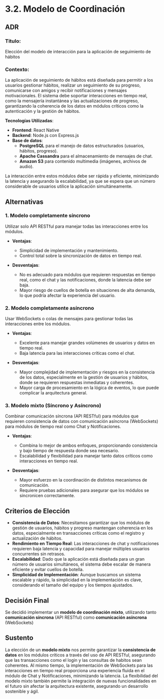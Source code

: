 # 3.2. Modelo de Coordinación


## ADR


### Titulo:

Elección del modelo de interacción para la aplicación de seguimiento de hábitos

### Contexto:  
La aplicación de seguimiento de hábitos está diseñada para permitir a los usuarios gestionar hábitos, realizar un seguimiento de su progreso, comunicarse con amigos y recibir notificaciones y mensajes motivacionales. El sistema debe soportar interacciones en tiempo real, como la mensajería instantánea y las actualizaciones de progreso, garantizando la coherencia de los datos en módulos críticos como la autenticación y la gestión de hábitos.

**Tecnologías Utilizadas**:

- **Frontend**: React Native
- **Backend**: Node.js con Express.js
- **Base de datos**: 
   - **PostgreSQL** para el manejo de datos estructurados (usuarios, hábitos, progreso).
   - **Apache Cassandra** para el almacenamiento de mensajes de chat.
   - **Amazon S3** para contenido multimedia (imágenes, archivos de audio).

La interacción entre estos módulos debe ser rápida y eficiente, minimizando la latencia y asegurando la escalabilidad, ya que se espera que un número considerable de usuarios utilice la aplicación simultáneamente.


## Alternativas

### 1. Modelo completamente síncrono
Utilizar solo API RESTful para manejar todas las interacciones entre los módulos.

- **Ventajas**:  
  - Simplicidad de implementación y mantenimiento.
  - Control total sobre la sincronización de datos en tiempo real.

- **Desventajas**:  
  - No es adecuado para módulos que requieren respuestas en tiempo real, como el chat y las notificaciones, donde la latencia debe ser baja.
  - Mayor riesgo de cuellos de botella en situaciones de alta demanda, lo que podría afectar la experiencia del usuario.

### 2. Modelo completamente asíncrono  
Usar WebSockets o colas de mensajes para gestionar todas las interacciones entre los módulos.

- **Ventajas**:  
  - Excelente para manejar grandes volúmenes de usuarios y datos en tiempo real.
  - Baja latencia para las interacciones críticas como el chat.

- **Desventajas**:  
  - Mayor complejidad de implementación y riesgos en la consistencia de los datos, especialmente en la gestión de usuarios y hábitos, donde se requieren respuestas inmediatas y coherentes.
  - Mayor carga de procesamiento en la lógica de eventos, lo que puede complicar la arquitectura general.

### 3. Modelo mixto (Síncrono y Asíncrono)  
Combinar comunicación síncrona (API RESTful) para módulos que requieren consistencia de datos con comunicación asíncrona (WebSockets) para módulos de tiempo real como Chat y Notificaciones.

- **Ventajas**:  
  - Combina lo mejor de ambos enfoques, proporcionando consistencia y bajo tiempo de respuesta donde sea necesario.
  - Escalabilidad y flexibilidad para manejar tanto datos críticos como interacciones en tiempo real.

- **Desventajas**:  
  - Mayor esfuerzo en la coordinación de distintos mecanismos de comunicación.
  - Requiere pruebas adicionales para asegurar que los módulos se sincronicen correctamente.


## Criterios de Elección
- **Consistencia de Datos**: Necesitamos garantizar que los módulos de gestión de usuarios, hábitos y progreso mantengan coherencia en los datos, especialmente en transacciones críticas como el registro y actualización de hábitos.
- **Rendimiento en Tiempo Real**: Las interacciones de chat y notificaciones requieren baja latencia y capacidad para manejar múltiples usuarios concurrentes sin retrasos.
- **Escalabilidad**: Dado que la aplicación está diseñada para un gran número de usuarios simultáneos, el sistema debe escalar de manera eficiente y evitar cuellos de botella.
- **Simplicidad de Implementación**: Aunque buscamos un sistema escalable y rápido, la simplicidad en la implementación es clave, considerando el tamaño del equipo y los tiempos ajustados.


## Decisión Final
Se decidió implementar un **modelo de coordinación mixto**, utilizando tanto **comunicación síncrona** (API RESTful) como **comunicación asíncrona** (WebSockets)


## Sustento
La elección de un **modelo mixto** nos permite garantizar la **consistencia de datos** en los módulos críticos a través del uso de API RESTful, asegurando que las transacciones como el login y las consultas de habitos sean coherentes. Al mismo tiempo, la implementación de WebSockets para las interacciones en tiempo real proporciona una experiencia fluida en el módulo de Chat y Notificaciones, minimizando la latencia. La flexibilidad del modelo mixto también permite la integración de nuevas funcionalidades en el futuro sin afectar la arquitectura existente, asegurando un desarrollo sostenible y ágil.






